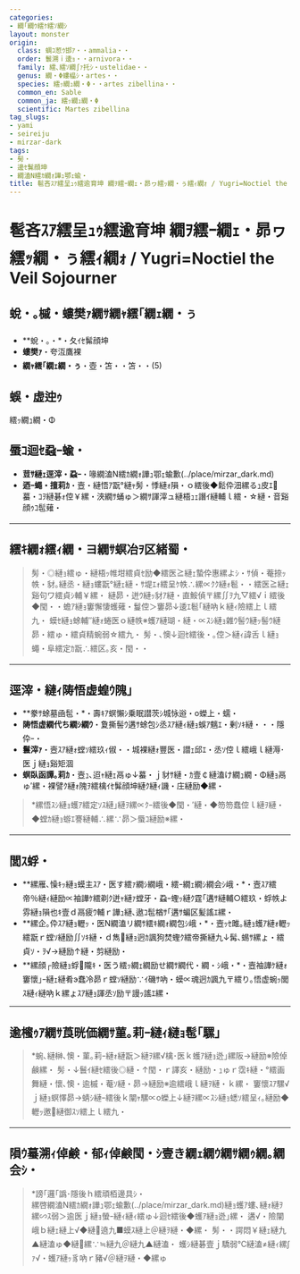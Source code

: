 ```yaml
---
categories:
- 繝｢繝ｳ繧ｹ繧ｿ繝ｼ
layout: monster
origin:
  class: 蜩ｺ荵ｳ邯ｱ・・ammalia・・
  order: 鬟溯ｉ逶ｮ・・arnivora・・
  family: 繧､繧ｿ繝∫ｧ托ｼ・ustelidae・・
  genus: 繝・Φ螻橸ｼ・artes・・
  species: 繧ｯ繝ｭ繝・Φ・・artes zibellina・・
  common_en: Sable
  common_ja: 繧ｯ繝ｭ繝・Φ
  scientific: Martes zibellina
tag_slugs:
- yami
- seireiju
- mirzar-dark
tags:
- 髣・
- 邊ｾ髴顔坤
- 繝溘Ν繧ｶ繝ｫ譁ｭ鄂ｪ蝓・
title: 髱吝ｽｱ繧呈ｭｩ繧逾育坤 繝ｦ繧ｰ繝ｪ・昴ヮ繧ｯ繝・ぅ繧ｨ繝ｫ / Yugri=Noctiel the Veil Sojourner
---
```


# 髱吝ｽｱ繧呈ｭｩ繧逾育坤 繝ｦ繧ｰ繝ｪ・昴ヮ繧ｯ繝・ぅ繧ｨ繝ｫ / Yugri=Noctiel the Veil Sojourner

## 蛻・｡槭・螻樊ｧ繝ｻ繝ｬ繧｢繝ｪ繝・ぅ
* **蛻・｡・*・夂ｲｾ髴顔坤  
* **螻樊ｧ**・夸沍鷹裸  
* **繝ｬ繧｢繝ｪ繝・ぅ**・壺・笘・・笘・・(5)

## 蜈・虚迚ｩ
繧ｯ繝ｭ繝・Φ

## 蜃ｺ迴ｾ蝨ｰ蝓・
* **荳ｻ縺ｪ逕滓・蝨ｰ**・喙繝溘Ν繧ｶ繝ｫ譁ｭ鄂ｪ蝓歉(../place/mirzar_dark.md)  
* **迺ｰ蠅・擅莉ｶ**・壼・縺悟ｱ翫°縺ｬ髣・悸縺ｫ隕・ｏ繧後◆鬆伜沺縲るｭ皮ｴ蟇・ｺｦ縺碁ｫ倥￥縲・浹繝ｻ蛹ゅ＞繝ｻ諢滓ュ縺梧ｭｪ譖ｲ縺輔ｌ繧・☆縺・音谿顔ｩｺ髢薙・

---

## 繧ｷ繝ｫ繧ｨ繝・ヨ繝ｻ螟冶ｦ区緒蜀・
> 髣・◎縺ｮ繧ゅ・縺梧ｯ帷坩繧貞ｾ励◆繧医≧縺ｪ蟄伜惠縲よｼ・ｻ偵・菴捺ｯ帙・豺｡縺丞・縺ｮ螻翫°縺ｪ縺・ｻ堤ｴｫ繧呈ｹ帙∴縲∝ｸｸ縺ｫ髱・・繧医≧縺ｪ谿句ワ繧貞ｼ輔￥縲・ 
> 縺昴・迸ｳ縺ｯ豺ｱ縺・直鮟偵〒縲∬ｦ九▽繧√ｉ繧後◆閠・・蟾ｱ縺ｮ窶懈悽蠖薙・鬘倥＞窶昴↓逶ｴ髱｢縺吶ｋ縺ｨ險繧上ｌ繧九・ 
> 蟆ｾ縺ｮ蜍輔″縺ｫ蜷医ｏ縺帙※蠖ｱ縺瑚・縺・∝ｽｼ縺ｮ雜ｳ髻ｳ縺ｯ髻ｳ縺昴・繧ゅ・繧貞精蜿弱☆繧九・ 
> 髣・､懊↓迴ｾ繧後・｡倥＞縺ｨ諱舌ｌ縺ｮ蠅・阜繧定ｶ翫∴繧区｡亥・閠・・

---

## 逕滓・縺ｨ陦悟虚蝗ｳ隗｣
* **豢ｻ蜍墓凾髢・*・壽ｷｱ螟懶ｼ乗眠譛茨ｼ城怺逧・о蠑上・蠕・ 
* **陦悟虚繝代ち繝ｼ繝ｳ**・夐撕髻ｳ遘ｻ蜍包ｼ丞ｽｱ縺ｨ縺ｮ蜈ｱ魑ｴ・剰ｿｷ縺・・・隱伜ｰ・ 
* **鬟滓ｧ**・壼ｽｱ縺ｫ螳ｿ繧玖ｨ俶・・城裸縺ｫ豐医・譛ｪ邱ｴ・丞ｿ倥ｌ繧峨ｌ縺溽･医ｊ縺ｮ谿矩涸  
* **螟臥函譚｡莉ｶ**・壼ｭ､迢ｬ縺ｪ鬲ゅ↓蟇・ｊ豺ｻ縺・ｶ壹￠縺溘け繝ｭ繝・Φ縺ｮ鬲ゅ′縲・裸譬ｸ縺ｫ隗ｦ繧檎ｲｾ髴顔坤縺ｸ縺ｨ譏・庄縺励◆縲・

> *縲悟ｽｼ縺ｮ蠖ｱ繧定ｿｽ縺｣縺ｦ縲∝ｸｰ繧後◆閠・′縺・◆笏笏蠢倥ｌ縺ｦ縺・◆螳ｶ縺ｮ蝣ｴ謇縺輔∴縲∵昴＞蜃ｺ縺励※縲・

---

## 閭ｽ蜉・
* **縲雁､懆ｷｯ縺ｮ蟆主ｽｱ・医す繧ｧ繝ｼ繝峨・繧ｰ繝ｪ繝ｼ繝会ｼ峨・*・壼ｽｱ繧帝％縺ｨ縺励∝袖譁ｹ繧剃ｸ迸ｬ縺ｧ螳牙・蝨ｰ蟶ｯ縺ｸ霆｢遘ｻ縺輔○繧玖・蜉帙よ雰縺ｮ隕也ｷ壹ｄ鬲疲ｳ輔ｒ譁ｭ縺､遨ｺ髢楢ｻ｢遘ｻ蝙区髪謠ｴ縲・ 
* **縲企｡伜ｽｱ縺ｮ轣ｯ・医Ν繝溘リ繝ｻ繧ｷ繝ｫ繝包ｼ峨・*・壼ｯｾ雎｡縺ｮ蠖ｱ縺ｫ轣ｯ繧翫ｒ螳ｿ縺励∬ｿｷ縺・ｄ雋縺ｮ迥ｶ諷狗焚蟶ｸ繧帝撕縺九↓髯､蜴ｻ縲ょ・繧貞ｿ・ｦ√→縺励↑縺・剪縺励・ 
* **縲顔┌險縺ｮ蜉隴ｷ・医う繧ｯ繝ｪ繝励せ繝ｻ繝代・繝・ｼ峨・*・壼袖譁ｹ縺ｫ窶懷｣ｰ縺ｪ縺肴э蠢冷昴ｒ螳ｿ縺励∵ｲ磯ｻ吶・蟆∝魂迥ｶ諷九〒繧り｡悟虚蜿ｯ閭ｽ縺ｨ縺吶ｋ縲ょｽｱ縺ｮ諢丞ｿ励〒謾ｯ謠ｴ縲・

---

## 逾櫁ｩｱ繝ｻ莨晄価繝ｻ菫｡莉ｰ縺ｨ縺ｮ髢｢騾｣
> *蜿､縺榊､懊・菫｡莉ｰ縺ｫ縺翫＞縺ｦ縲√檎･医ｋ蠖ｱ縺ｮ迯｣縲阪→縺励※險倬鹸縲・ 
髣・↓鬟ｲ縺ｾ繧後◎縺・↑閠・ｒ譯亥・縺励・ｭゅｒ霑ｷ縺・°繧画舞縺・懷､懊・逾槭・菴ｿ縺・昴→縺励※逾繧峨ｌ縺ｦ縺・ｋ縲・ 
窶懷ｽｱ騾√ｊ縺ｮ螟懌昴→蜻ｼ縺ｰ繧後ｋ闡ｬ騾∝о蠑上↓縺ｦ縲∝ｽｼ縺ｮ蟋ｿ繧呈ｨ｡縺励◆轣ｯ邀縺御ｽｿ繧上ｌ繧九・

---

## 隕ｳ蟇溯ｨ倬鹸・郁ｨ倬鹸閠・ｼ壹き繝ｪ繝ｳ繝ｻ繝ｩ繝｡繝会ｼ・

> *謗｢邏｢譌･隱後ｈ繧頑栢邊具ｼ・  
> 縲啓繝溘Ν繧ｶ繝ｫ譁ｭ鄂ｪ蝓歉(../place/mirzar_dark.md)縺ｮ蠖ｱ螻､縺ｫ縺ｦ縲∽ｽ弱＞逾医ｊ縺ｮ螢ｰ縺ｨ縺ｨ繧ゅ↓迴ｾ繧後◆蠖ｱ縺ｮ迯｣縲・ 
> 遘√・險闡峨ｂ縺ｪ縺上√◆縺遶九■蟆ｽ縺上＠縺ｦ縺・◆縲・ 
> 髣・・諤悶￥縺ｪ縺九▲縺溘ゅ◆縺縲∵≒縺九＠縺九▲縺溘・ 
> 蠖ｼ縺碁壹ｊ驕弱℃縺溘≠縺ｨ縲∫ｧ√・蠖ｱ縺ｯ豸吶ｒ豬√＠縺ｦ縺・◆縲ゅ